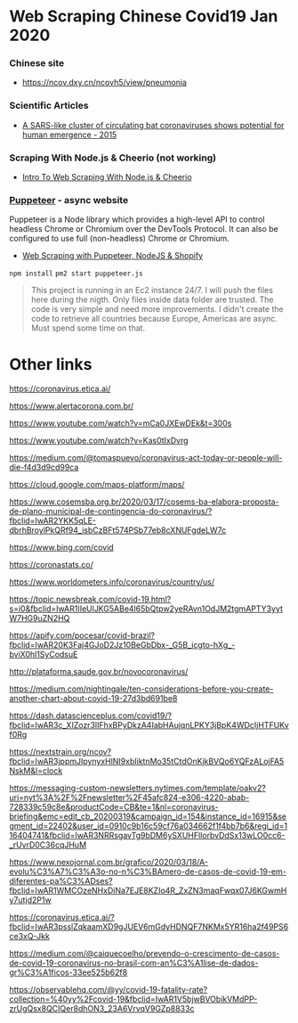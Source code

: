 # Web Scraping Chinese Covid19 Jan 2020

### Chinese site
- https://ncov.dxy.cn/ncovh5/view/pneumonia

### Scientific Articles
- [A SARS-like cluster of circulating bat coronaviruses shows potential for human emergence - 2015](https://www.nature.com/articles/nm.3985)

### Scraping With Node.js & Cheerio (not working)
- [Intro To Web Scraping With Node.js & Cheerio](https://www.youtube.com/watch?v=LoziivfAAjE)

### [Puppeteer](https://developers.google.com/web/tools/puppeteer) - async website
Puppeteer is a Node library which provides a high-level API to control headless Chrome or Chromium over the DevTools Protocol. It can also be configured to use full (non-headless) Chrome or Chromium. 

- [Web Scraping with Puppeteer, NodeJS & Shopify](https://www.youtube.com/watch?v=IvaJ5n5xFqU&t=8s)


`npm install`
`pm2 start puppeteer.js`

>This project is running in an Ec2 instance 24/7.
I will push the files here during the nigth.
Only files inside data folder are trusted.
The code is very simple and need more improvements.
I didn't create the code to retrieve all countries because Europe, Americas are async.
Must spend some time on that.


# Other links

https://coronavirus.etica.ai/

https://www.alertacorona.com.br/

https://www.youtube.com/watch?v=mCa0JXEwDEk&t=300s

https://www.youtube.com/watch?v=Kas0tIxDvrg

https://medium.com/@tomaspueyo/coronavirus-act-today-or-people-will-die-f4d3d9cd99ca

https://cloud.google.com/maps-platform/maps/

https://www.cosemsba.org.br/2020/03/17/cosems-ba-elabora-proposta-de-plano-municipal-de-contingencia-do-coronavirus/?fbclid=IwAR2YKK5qLE-dbrhBroylPkQRf94_isbCzBFt574PSb77eb8cXNUFgdeLW7c

https://www.bing.com/covid

https://coronastats.co/

https://www.worldometers.info/coronavirus/country/us/

https://topic.newsbreak.com/covid-19.html?s=i0&fbclid=IwAR1IIeUlJKG5ABe4l65bQtpw2yeRAvn1OdJM2tgmAPTY3yytW7HG9uZN2HQ

https://apify.com/pocesar/covid-brazil?fbclid=IwAR20K3Faj4GJoD2Jz10BeGbDbx-_G5B_icgto-hXg_-bviX0hl1SyCodsuE

http://plataforma.saude.gov.br/novocoronavirus/

https://medium.com/nightingale/ten-considerations-before-you-create-another-chart-about-covid-19-27d3bd691be8

https://dash.datascienceplus.com/covid19/?fbclid=IwAR3c_XIZozr3lIFhxBPyDkzA4IabHAujqnLPKY3jBpK4WDcIjHTFUKvf0Rg

https://nextstrain.org/ncov?fbclid=IwAR3jppmJIpynyxHlNI9xbIiktnMo35tCtdOnKjkBVQo6YQFzALojFA5NskM&l=clock

https://messaging-custom-newsletters.nytimes.com/template/oakv2?uri=nyt%3A%2F%2Fnewsletter%2F45afc824-e306-4220-abab-728339c59c8e&productCode=CB&te=1&nl=coronavirus-briefing&emc=edit_cb_20200319&campaign_id=154&instance_id=16915&segment_id=22402&user_id=0910c9b16c59cf76a034662f1f4bb7b6&regi_id=116404741&fbclid=IwAR3NRRsgavTg9bDM6ySXUHFllorbvDdSx13wLO0cc6-_rUvrD0C36cqJHuM

https://www.nexojornal.com.br/grafico/2020/03/18/A-evolu%C3%A7%C3%A3o-no-n%C3%BAmero-de-casos-de-covid-19-em-diferentes-pa%C3%ADses?fbclid=IwAR1WMCOzeNHxDiNa7EJE8KZIo4R_ZxZN3maqFwqx07J6KGwmHy7utjd2P1w

https://coronavirus.etica.ai/?fbclid=IwAR3psslZqkaamXD9gJUEV6mGdyHDNQF7NKMx5YR16ha2f49PS6ce3xQ-Jkk

https://medium.com/@caiquecoelho/prevendo-o-crescimento-de-casos-de-covid-19-coronavirus-no-brasil-com-an%C3%A1lise-de-dados-gr%C3%A1ficos-33ee525b62f8


https://observablehq.com/@yy/covid-19-fatality-rate?collection=%40yy%2Fcovid-19&fbclid=IwAR1V5bjwBVObikVMdPP-zrUgQsx8QCIQer8dhON3_23A6VrvqV9GZp8833c

